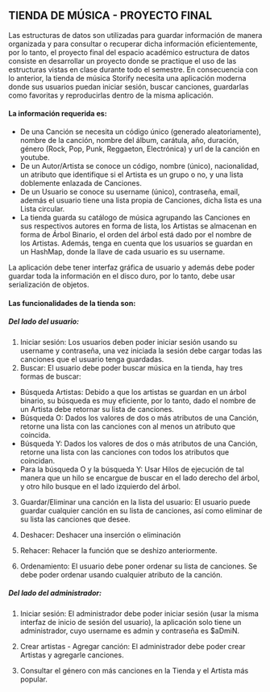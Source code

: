 ##  TIENDA DE MÚSICA - PROYECTO FINAL

Las estructuras de datos son utilizadas para guardar información de manera organizada y para consultar o recuperar dicha información eficientemente, por lo tanto, el proyecto final del espacio académico estructura de datos consiste en desarrollar un proyecto donde se practique el uso de las estructuras vistas en clase durante todo el semestre. En consecuencia con lo anterior, la tienda de música Storify necesita una aplicación moderna donde sus usuarios puedan iniciar sesión, buscar canciones, guardarlas como favoritas y reproducirlas dentro de la misma aplicación. 

#### La información requerida es:
- De una Canción se necesita un código único (generado aleatoriamente), nombre de la canción, nombre del álbum, carátula, año, duración, género (Rock, Pop, Punk, Reggaeton, Electrónica) y url de la canción en youtube.
- De un Autor/Artista se conoce un código, nombre (único), nacionalidad, un atributo que identifique si el Artista es un grupo o no, y una lista doblemente enlazada de Canciones.
- De un Usuario se conoce su username (único), contraseña, email, además el usuario tiene una lista propia de Canciones, dicha lista es una Lista circular.
- La tienda guarda su catálogo de música agrupando las Canciones en sus respectivos autores en forma de lista, los Artistas se almacenan en forma de Árbol Binario, el orden del árbol está dado por el nombre de los Artistas. Además, tenga en cuenta que los usuarios se guardan en un HashMap, donde la llave de cada usuario es su username. 

La aplicación debe tener interfaz gráfica de usuario y además debe poder guardar toda la información en el disco duro, por lo tanto, debe usar serialización de objetos. 

#### Las funcionalidades de la tienda son:
##### Del lado del usuario:
1.	Iniciar sesión: Los usuarios deben poder iniciar sesión usando su username y contraseña, una vez iniciada la sesión debe cargar todas las canciones que el usuario tenga guardadas.
2.	Buscar: El usuario debe poder buscar música en la tienda, hay tres formas de buscar:
 -	Búsqueda Artistas: Debido a que los artistas se guardan en un árbol binario, su búsqueda es muy eficiente, por lo tanto, dado el nombre de un Artista debe retornar su lista de canciones.
 -	Búsqueda O: Dados los valores de dos o más atributos de una Canción, retorne una lista con las canciones con al menos un atributo que coincida.
 -	Búsqueda Y: Dados los valores de dos o más atributos de una Canción, retorne una lista con las canciones con todos los atributos que coincidan.
 -	Para la búsqueda O y la búsqueda Y: Usar Hilos de ejecución de tal manera que un hilo se encargue de buscar en el lado derecho del árbol, y otro hilo busque en el lado izquierdo del árbol.
3.	Guardar/Eliminar una canción en la lista del usuario: El usuario puede guardar cualquier canción en su lista de canciones, así como eliminar de su lista las canciones que desee.
4.	Deshacer: Deshacer una inserción o eliminación
5.	Rehacer: Rehacer la función que se deshizo anteriormente.

6.	Ordenamiento: El usuario debe poner ordenar su lista de canciones. Se debe poder ordenar usando cualquier atributo de la canción.


##### Del lado del administrador:
1.	Iniciar sesión: El administrador debe poder iniciar sesión (usar la misma interfaz de inicio de sesión del usuario), la aplicación solo tiene un administrador, cuyo username es admin y contraseña es $aDmiN.

2.	Crear artistas - Agregar canción: El administrador debe poder crear Artistas y agregarle canciones. 
3.	Consultar el género con más canciones en la Tienda y el Artista más popular.
